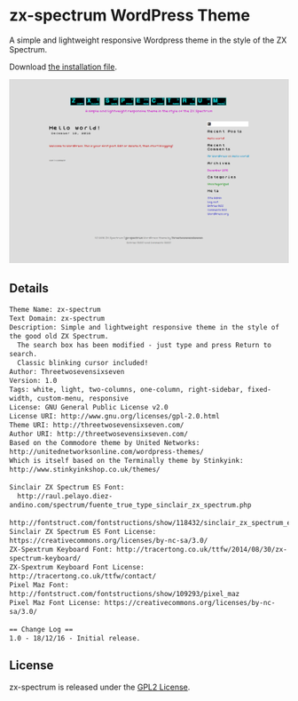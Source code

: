 # zx-spectrum WordPress Theme

A simple and lightweight responsive Wordpress theme in the style of the ZX Spectrum.

Download [the installation file](https://github.com/Threetwosevensixseven/zx-spectrum/raw/master/zx-spectrum.zip).

<img src="https://github.com/Threetwosevensixseven/zx-spectrum/blob/master/zx-spectrum/screenshot.png" width="640">

## Details

```
Theme Name: zx-spectrum
Text Domain: zx-spectrum
Description: Simple and lightweight responsive theme in the style of the good old ZX Spectrum. 
  The search box has been modified - just type and press Return to search. 
  Classic blinking cursor included!
Author: Threetwosevensixseven
Version: 1.0
Tags: white, light, two-columns, one-column, right-sidebar, fixed-width, custom-menu, responsive
License: GNU General Public License v2.0
License URI: http://www.gnu.org/licenses/gpl-2.0.html
Theme URI: http://threetwosevensixseven.com/
Author URI: http://threetwosevensixseven.com/
Based on the Commodore theme by United Networks: http://unitednetworksonline.com/wordpress-themes/
Which is itself based on the Terminally theme by Stinkyink: http://www.stinkyinkshop.co.uk/themes/

Sinclair ZX Spectrum ES Font: 
  http://raul.pelayo.diez-andino.com/spectrum/fuente_true_type_sinclair_zx_spectrum.php
  http://fontstruct.com/fontstructions/show/118432/sinclair_zx_spectrum_es
Sinclair ZX Spectrum ES Font License: https://creativecommons.org/licenses/by-nc-sa/3.0/
ZX-Spextrum Keyboard Font: http://tracertong.co.uk/ttfw/2014/08/30/zx-spectrum-keyboard/
ZX-Spextrum Keyboard Font License: http://tracertong.co.uk/ttfw/contact/
Pixel Maz Font: http://fontstruct.com/fontstructions/show/109293/pixel_maz
Pixel Maz Font License: https://creativecommons.org/licenses/by-nc-sa/3.0/

== Change Log ==
1.0 - 18/12/16 - Initial release.
```
## License

zx-spectrum is released under the [GPL2 License](https://github.com/Threetwosevensixseven/zx-spectrum/blob/master/LICENSE).

